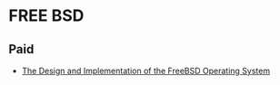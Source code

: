 # FREE BSD
## Paid
- [The Design and Implementation of the FreeBSD Operating System](https://books.google.it/books?id=-RqMzqH__BMC)